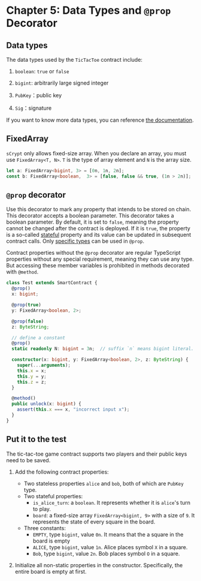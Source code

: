 # Chapter 5: Data Types and `@prop` Decorator


## Data types

The data types used by the `TicTacToe` contract include:

1. `boolean`: `true` or `false`

2. `bigint`: arbitrarily large signed integer

3. `PubKey`：public key

4. `Sig`：signature


If you want to know more data types, you can reference [the documentation](https://scrypt.io/scrypt-ts/getting-started/how-to-write-a-contract#data-types).


## FixedArray

`sCrypt` only allows fixed-size array. When you declare an array, you must use `FixedArray<T, N>`. `T` is the type of array element and `N` is the array size.

```ts
let a: FixedArray<bigint, 3> = [0n, 1n, 2n];
const b: FixedArray<boolean,  3> = [false, false && true, (1n > 2n)];
```


## `@prop` decorator

Use this decorator to mark any property that intends to be stored on chain. This decorator accepts a boolean parameter. This decorator takes a boolean parameter. By default, it is set to `false`, meaning the property cannot be changed after the contract is deployed. If it is `true`, the property is a so-called [stateful](https://scrypt.io/scrypt-ts/tutorials/stateful-contract) property and its value can be updated in subsequent contract calls. Only [specific types](https://scrypt.io/scrypt-ts/getting-started/how-to-write-a-contract/#data-types) can be used in `@prop`.


Contract properties without the `@prop` decorator are regular TypeScript properties without any special requirement, meaning they can use any type. But accessing these member variables is prohibited in methods decorated with `@method`.


```ts
class Test extends SmartContract {
  @prop()
  x: bigint;

  @prop(true)
  y: FixedArray<boolean, 2>;

  @prop(false)
  z: ByteString;

  // define a constant
  @prop()
  static readonly N: bigint = 3n;  // suffix `n` means bigint literal.

  constructor(x: bigint, y: FixedArray<boolean, 2>, z: ByteString) {
    super(...arguments);
    this.x = x;
    this.y = y;
    this.z = z;
  }

  @method()
  public unlock(x: bigint) {
    assert(this.x === x, "incorrect input x");
  }
}
```


## Put it to the test

The tic-tac-toe game contract supports two players and their public keys need to be saved. 

1. Add the following contract properties:

   - Two stateless properties `alice` and `bob`, both of which are `PubKey` type.
   - Two stateful properties:
        * `is_alice_turn`: a `boolean`. It represents whether it is `alice`'s turn to play.
        * `board`: a fixed-size array `FixedArray<bigint, 9>` with a size of `9`. It represents the state of every square in the board.
   - Three constants:
       * `EMPTY`, type `bigint`, value `0n`. It means that the a square in the board is empty
       * `ALICE`, type `bigint`, value `1n`. Alice places symbol `X` in a square.
       * `Bob`, type `bigint`, value `2n`. Bob places symbol `O` in a square.

2. Initialize all non-static properties in the constructor. Specifically, the entire board is empty at first.


